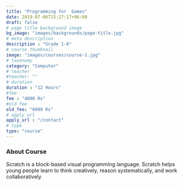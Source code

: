 ```yaml
---
title: "Programming for  Games"
date: 2019-07-06T15:27:17+06:00
draft: false
# page title background image
bg_image: "images/backgrounds/page-title.jpg"
# meta description
description : "Grade 1-6"
# course thumbnail
image: "images/courses/course-1.jpg"
# taxonomy
category: "Computer"
# teacher
#teacher: ""
# duration
duration : "12 Hours"
#fee
fee : "4800 Rs"
#old fee
old_fee: "6999 Rs"
# apply url
apply_url : "/contact"
# type
type: "course"
---
```



### About Course

Scratch is a block-based visual programming language. Scratch helps young people learn to think creatively, reason systematically, and work collaboratively  
</p>



